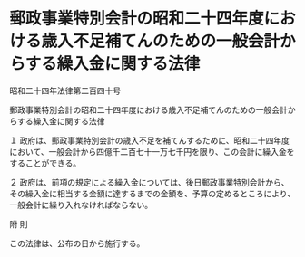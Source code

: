 # 郵政事業特別会計の昭和二十四年度における歳入不足補てんのための一般会計からする繰入金に関する法律

昭和二十四年法律第二百四十号

郵政事業特別会計の昭和二十四年度における歳入不足補てんのための一般会計からする繰入金に関する法律

１ 政府は、郵政事業特別会計の歳入不足を補てんするために、昭和二十四年度において、一般会計から四億千二百七十一万七千円を限り、この会計に繰入金をすることができる。

２ 政府は、前項の規定による繰入金については、後日郵政事業特別会計から、その繰入金に相当する金額に達するまでの金額を、予算の定めるところにより、一般会計に繰り入れなければならない。

附 則

この法律は、公布の日から施行する。
